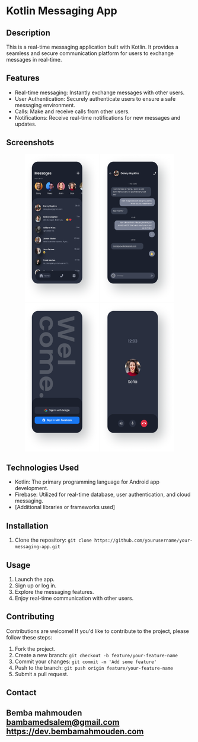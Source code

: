 # Kotlin Messaging App


## Description
This is a real-time messaging application built with Kotlin. It provides a seamless and secure communication platform for users to exchange messages in real-time.

## Features

- Real-time messaging: Instantly exchange messages with other users.
- User Authentication: Securely authenticate users to ensure a safe messaging environment.
- Calls: Make and receive calls from other users.
- Notifications: Receive real-time notifications for new messages and updates.

## Screenshots

<div align="center">
  <img src="screenshots/sc1.png" width="200" height="400" />
  <img src="screenshots/sc2.png" width="200" height="400" />
  <img src="screenshots/sc3.png" width="200" height="400" />
  <img src="screenshots/sc4.png" width="200" height="400" />
</div>


## Technologies Used

- Kotlin: The primary programming language for Android app development.
- Firebase: Utilized for real-time database, user authentication, and cloud messaging.
- [Additional libraries or frameworks used]

## Installation

1. Clone the repository: `git clone https://github.com/yourusername/your-messaging-app.git`

## Usage

1. Launch the app.
2. Sign up or log in.
3. Explore the messaging features.
4. Enjoy real-time communication with other users.

## Contributing

Contributions are welcome! If you'd like to contribute to the project, please follow these steps:

1. Fork the project.
2. Create a new branch: `git checkout -b feature/your-feature-name`
3. Commit your changes: `git commit -m 'Add some feature'`
4. Push to the branch: `git push origin feature/your-feature-name`
5. Submit a pull request.


## Contact

Bemba mahmouden
bambamedsalem@gmail.com
https://dev.bembamahmouden.com
---
